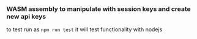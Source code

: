 ### WASM assembly to manipulate with session keys and create new api keys

to test run as `npm run test` it will test functionality with nodejs
